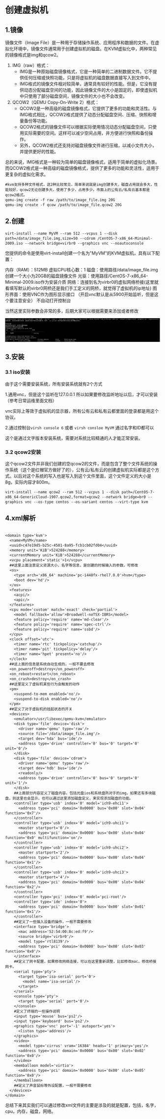 # 创建虚拟机

## 1.镜像

镜像文件（Image File）是一种用于存储操作系统、应用程序和数据的文件。在虚拟化环境中，镜像文件通常用于创建虚拟机的磁盘。在KVM虚拟化中，两种常见的镜像格式是img和qcow2。

1. IMG（raw）格式：
   - IMG是一种原始磁盘镜像格式，它是一种简单的二进制数据文件。它不提供任何压缩或快照功能，只是将虚拟机的磁盘数据直接写入到文件中。
   - IMG格式的镜像文件相对较简单，通常具有较好的性能。但是，它没有提供动态分配磁盘空间的功能，因此镜像文件的大小是固定的，即使虚拟机中只使用了部分磁盘空间，镜像文件的大小也不会改变。
2. QCOW2（QEMU Copy-On-Write 2）格式：
   - QCOW2是一种高级的磁盘镜像格式，它提供了更多的功能和灵活性。与IMG格式相比，QCOW2格式提供了动态分配磁盘空间、压缩、快照和增量备份等功能。
   - QCOW2格式的镜像文件可以根据实际使用情况动态分配磁盘空间，只使用实际需要的空间。这样可以减少空间占用，并方便进行快照和备份操作。
   - 另外，QCOW2格式还支持对磁盘镜像文件进行压缩，以减小文件大小，并提供更好的性能。

总的来说，IMG格式是一种较为简单的磁盘镜像格式，适用于简单的虚拟化场景。而QCOW2格式是一种高级的磁盘镜像格式，提供了更多的功能和灵活性，适用于更复杂的虚拟化需求。
``` 
#kvm支持多种文件格式，这2种比较常见，简单来说就是img创建多大，磁盘占用就会多大，性能较好，qcow2无论创建多大，使用了多少，占用多少。市面上的公有云/私有云基本都是qcow2格式。
qemu-img create -f raw /path/to/image_file.img 20G
qemu-img create -f qcow /path/to/image_file.qcow2 20G
```

## 2.创建

```
virt-install --name MyVM --ram 512 --vcpus 1 --disk path=/data/image_file.img,size=50 --cdrom /CentOS-7-x86_64-Minimal-2009.iso --network bridge=virbr0 --graphics vnc --noautoconsole
```

您提供的命令是使用virt-install创建一个名为"MyVM"的KVM虚拟机，具有以下配置：

内存（RAM）：512MB
虚拟CPU核心数：1
磁盘：使用路径/data/image_file.img创建一个大小为20GB的磁盘镜像文件
光驱：使用路径/CentOS-7-x86_64-Minimal-2009.iso作为安装介质
网络：连接到名为virbr0的虚拟网络桥接(这里就看填写默认的virbr0网桥还是我们手工定义的网桥，就觉得了虚拟机的ip地址)
图形界面：使用VNC作为图形显示接口 （开启vnc默认是从5900开始监听，但是这个要注意安全）
不自动打开控制台

当然这里实际参数会非常的多，后期大家可以根据需要来添加或者修改



![image-20231221160929261](.Create/image-20231221160929261.png)

## 3.安装

### 3.1 iso安装

由于这个需要安装系统，所有安装系统就有2个方式

1.通用vnc，但是这个监听在127.0.0.1 所以如果要修改监听地址以后，才可以安装（参考日常运维里面文档）

vnc实际上等效于虚拟机的显示器，所有公有云和私有云都里面的登录都是用这个协议。

2.通过控制台`virsh console 6` 或者 `virsh consloe MyVM` 通过名字和ID都可以

这个是通过文字版本安装系统，需要对系统比较精通的人才能正常安装。



### 3.2 qcow2安装

这个qcow2文件并非我们创建的空qcow2的文件，而是包含了整个文件系统的操作系统（这个是红帽官方做好了的），公有云/私有云的创建虚拟机实际都是这个方式。以后对这个系统的写入也是写入到这个文件里面，这个文件定义的大小是8g，实际内容才800m。

```
virt-install --name qcow2 --ram 512 --vcpus 1 --disk path=/CentOS-7-x86_64-GenericCloud-1907.qcow2,format=qcow2 --network bridge=br0 --graphics vnc --os-type centos --os-variant centos --virt-type kvm
```



## 4.xml解析
```

<domain type='kvm'>
  <name>MyVM</name>
  <uuid>c47e19d5-b25c-4581-8a95-fcb1cb02fd04</uuid>
  <memory unit='KiB'>524288</memory>
  <currentMemory unit='KiB'>524288</currentMemory>
  <vcpu placement='static'>1</vcpu>
  ##这里上面注意定义资源大小，名字等信息，是创建的时候输入的参数，可修改
  <os>
    <type arch='x86_64' machine='pc-i440fx-rhel7.0.0'>hvm</type>
    <boot dev='hd'/>
  </os>
  <features>
    <acpi/>
    <apic/>
  </features>
  <cpu mode='custom' match='exact' check='partial'>
    <model fallback='allow'>Broadwell-noTSX-IBRS</model>
    <feature policy='require' name='md-clear'/>
    <feature policy='require' name='spec-ctrl'/>
    <feature policy='require' name='ssbd'/>
  </cpu>
  <clock offset='utc'>
    <timer name='rtc' tickpolicy='catchup'/>
    <timer name='pit' tickpolicy='delay'/>
    <timer name='hpet' present='no'/>
  </clock>
  ##这上面的信息是系统自动生成的，一般不要去修改
  <on_poweroff>destroy</on_poweroff>
  <on_reboot>restart</on_reboot>
  <on_crash>destroy</on_crash>
  ##这里定义了虚拟机某些行为会触发的动作
  <pm>
    <suspend-to-mem enabled='no'/>
    <suspend-to-disk enabled='no'/>
  </pm>
  ##定义了对于虚拟机的挂起状态的开关
  <devices>
    <emulator>/usr/libexec/qemu-kvm</emulator>
    <disk type='file' device='disk'>
      <driver name='qemu' type='raw'/>
      <source file='/data/image_file.img'/>
      <target dev='hda' bus='ide'/>
      <address type='drive' controller='0' bus='0' target='0' unit='0'/>
    </disk>
    <disk type='file' device='cdrom'>
      <driver name='qemu' type='raw'/>
      <target dev='hdb' bus='ide'/>
      <readonly/>
      <address type='drive' controller='0' bus='0' target='0' unit='1'/>
    </disk>
    ##上面部分内容定义了磁盘内容，包括光盘ios和系统盘所对于的img，如果还有多块磁盘，则这里也会显示，也可以通过这里添加磁盘定义，来实现添加磁盘的功能。
    <controller type='usb' index='0' model='ich9-ehci1'>
      <address type='pci' domain='0x0000' bus='0x00' slot='0x04' function='0x7'/>
    </controller>
    <controller type='usb' index='0' model='ich9-uhci1'>
      <master startport='0'/>
      <address type='pci' domain='0x0000' bus='0x00' slot='0x04' function='0x0' multifunction='on'/>
    </controller>
    <controller type='usb' index='0' model='ich9-uhci2'>
      <master startport='2'/>
      <address type='pci' domain='0x0000' bus='0x00' slot='0x04' function='0x1'/>
    </controller>
    <controller type='usb' index='0' model='ich9-uhci3'>
      <master startport='4'/>
      <address type='pci' domain='0x0000' bus='0x00' slot='0x04' function='0x2'/>
    </controller>
    <controller type='pci' index='0' model='pci-root'/>
    <controller type='ide' index='0'>
      <address type='pci' domain='0x0000' bus='0x00' slot='0x01' function='0x1'/>
    </controller>
    ##定义了一些插入设备的操作，一般不需要修改
    <interface type='bridge'>
      <mac address='52:54:00:8c:ed:f9'/>
      <source bridge='virbr0'/>
      <model type='rtl8139'/>
      <address type='pci' domain='0x0000' bus='0x00' slot='0x03' function='0x0'/>
    </interface>
    ##定义了网卡配置，如果修改网络连接，可以在这里重新调整，比如修改mac，修改桥接网卡。
    <serial type='pty'>
      <target type='isa-serial' port='0'>
        <model name='isa-serial'/>
      </target>
    </serial>
    <console type='pty'>
      <target type='serial' port='0'/>
    </console>
    #定义了终端的一些操作说明
    <input type='mouse' bus='ps2'/>
    <input type='keyboard' bus='ps2'/>
    <graphics type='vnc' port='-1' autoport='yes'>
      <listen type='address'/>
    </graphics>
    <video>
      <model type='cirrus' vram='16384' heads='1' primary='yes'/>
      <address type='pci' domain='0x0000' bus='0x00' slot='0x02' function='0x0'/>
    </video>
    <memballoon model='virtio'>
      <address type='pci' domain='0x0000' bus='0x00' slot='0x05' function='0x0'/>
    </memballoon>
    ##定义了声音鼠标等外设配置，一般不需要修改
  </devices>
</domain>

```

总结下来其实我们可以通过修改xml文件的主要是涉及的就是配置，包括，名字，cpu，内存，磁盘，网络。
